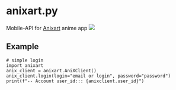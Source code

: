 # anixart.py
Mobile-API for [Anixart](https://anixart.tv) anime app
![](https://camo.githubusercontent.com/d58347a593ee46b517d6646929855af2536942d5e2e4984ad8f088da3f7292a4/68747470733a2f2f616e69786172742e74762f696d616765732f6c6f676f5f656d61696c2e706e67)

## Example
```python3
# simple login
import anixart
anix_client = anixart.AniXClient()
anix_client.login(login="email or login", password="password")
print(f"-- Account user_id::: {anixclient.user_id}")
```
